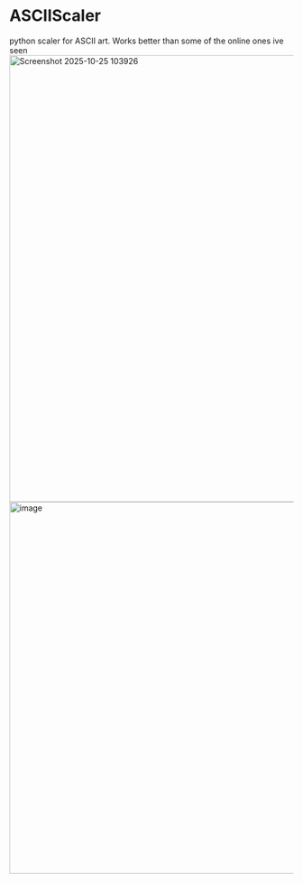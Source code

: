 # ASCIIScaler
python scaler for ASCII art. Works better than some of the online ones ive seen
<img width="971" height="791" alt="Screenshot 2025-10-25 103926" src="https://github.com/user-attachments/assets/aff3de8a-9ce9-46e9-a3a1-bc4f23881255" />
<img width="728" height="658" alt="image" src="https://github.com/user-attachments/assets/bd8c4322-203f-4d95-898c-7c0c73175c0e" />


